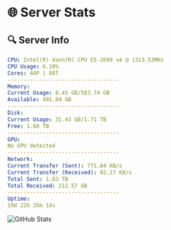 # 🌐 Server Stats
## 🔍 Server Info
```yaml
CPU: Intel(R) Xeon(R) CPU E5-2699 v4 @ 1313.53MHz
CPU Usage: 6.10%
Cores: 44P | 88T
-----------------------------------
Memory:
Current Usage: 8.45 GB/503.74 GB
Available: 491.84 GB
-----------------------------------
Disk:
Current Usage: 31.43 GB/1.71 TB
Free: 1.60 TB
-----------------------------------
GPU:
No GPU detected
-----------------------------------
Network:
Current Transfer (Sent): 771.84 KB/s
Current Transfer (Received): 82.27 KB/s
Total Sent: 1.03 TB
Total Received: 212.57 GB
-----------------------------------
Uptime:
19d 22h 35m 14s
```
![GitHub Stats](https://img.shields.io/badge/Updated-2025-05-09_15:44:02-blue)